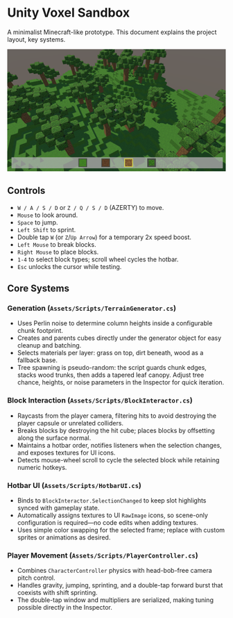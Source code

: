 # Unity Voxel Sandbox

A minimalist Minecraft-like prototype. This document explains the project layout, key systems.

![Simple Minecraft](./myMinecraft.png)

## Controls

- `W / A / S / D` or `Z / Q / S / D` (AZERTY) to move.
- `Mouse` to look around.
- `Space` to jump.
- `Left Shift` to sprint.
- Double tap `W` (or `Z`/`Up Arrow`) for a temporary 2x speed boost.
- `Left Mouse` to break blocks.
- `Right Mouse` to place blocks.
- `1-4` to select block types; scroll wheel cycles the hotbar.
- `Esc` unlocks the cursor while testing.

## Core Systems

### Generation (`Assets/Scripts/TerrainGenerator.cs`)
- Uses Perlin noise to determine column heights inside a configurable chunk footprint.
- Creates and parents cubes directly under the generator object for easy cleanup and batching.
- Selects materials per layer: grass on top, dirt beneath, wood as a fallback base.
- Tree spawning is pseudo-random: the script guards chunk edges, stacks wood trunks, then adds a tapered leaf canopy. Adjust tree chance, heights, or noise parameters in the Inspector for quick iteration.

### Block Interaction (`Assets/Scripts/BlockInteractor.cs`)
- Raycasts from the player camera, filtering hits to avoid destroying the player capsule or unrelated colliders.
- Breaks blocks by destroying the hit cube; places blocks by offsetting along the surface normal.
- Maintains a hotbar order, notifies listeners when the selection changes, and exposes textures for UI icons.
- Detects mouse-wheel scroll to cycle the selected block while retaining numeric hotkeys.

### Hotbar UI (`Assets/Scripts/HotbarUI.cs`)
- Binds to `BlockInteractor.SelectionChanged` to keep slot highlights synced with gameplay state.
- Automatically assigns textures to UI `RawImage` icons, so scene-only configuration is required—no code edits when adding textures.
- Uses simple color swapping for the selected frame; replace with custom sprites or animations as desired.

### Player Movement (`Assets/Scripts/PlayerController.cs`)
- Combines `CharacterController` physics with head-bob-free camera pitch control.
- Handles gravity, jumping, sprinting, and a double-tap forward burst that coexists with shift sprinting.
- The double-tap window and multipliers are serialized, making tuning possible directly in the Inspector.
